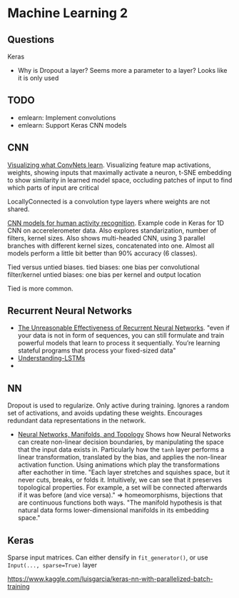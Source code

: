 
# Machine Learning 2

## Questions

Keras

* Why is Dropout a layer? Seems more a parameter to a layer?
Looks like it is only used

## TODO

* emlearn: Implement convolutions
* emlearn: Support Keras CNN models

## CNN

[Visualizing what ConvNets learn](http://cs231n.github.io/understanding-cnn/).
Visualizing feature map activations, weights, showing inputs that maximally activate a neuron,
t-SNE embedding to show similarity in learned model space, occluding patches of input to find which parts of input are critical

LocallyConnected is a convolution type layers where weights are not shared.

[CNN models for human activity recognition](https://machinelearningmastery.com/cnn-models-for-human-activity-recognition-time-series-classification/).
Example code in Keras for 1D CNN on accerelerometer data.
Also explores standarization, number of filters, kernel sizes.
Also shows multi-headed CNN, using 3 parallel branches with different kernel sizes, concatenated into one.
Almost all models perform a little bit better than 90% accuracy (6 classes).

Tied versus untied biases.
tied biases: one bias per convolutional filter/kernel
untied biases: one bias per kernel and output location

Tied is more common.

## Recurrent Neural Networks

* [The Unreasonable Effectiveness of Recurrent Neural Networks](http://karpathy.github.io/2015/05/21/rnn-effectiveness/).
"even if your data is not in form of sequences, you can still formulate and train powerful models that learn to process it sequentially.
You’re learning stateful programs that process your fixed-sized data"
* [Understanding-LSTMs](http://colah.github.io/posts/2015-08-Understanding-LSTMs/)
* 

## NN

Dropout is used to regularize. Only active during training.
Ignores a random set of activations, and avoids updating these weights.
Encourages redundant data representations in the network.

* [Neural Networks, Manifolds, and Topology](http://colah.github.io/posts/2014-03-NN-Manifolds-Topology/)
Shows how Neural Networks can create non-linear decision boundaries, by manipulating the space that the input data exists in.
Particularly how the `tanh` layer performs a linear transformation, translated by the bias, and applies the non-linear activation function.
Using animations which play the transformations after eachother in time.
"Each layer stretches and squishes space, but it never cuts, breaks, or folds it.
Intuitively, we can see that it preserves topological properties.
For example, a set will be connected afterwards if it was before (and vice versa)."
=> homeomorphisms, bijections that are continuous functions both ways.
"The manifold hypothesis is that natural data forms lower-dimensional manifolds in its embedding space."


## Keras
Sparse input matrices. Can either densify in `fit_generator()`, or use `Input(..., sparse=True)` layer

https://www.kaggle.com/luisgarcia/keras-nn-with-parallelized-batch-training

